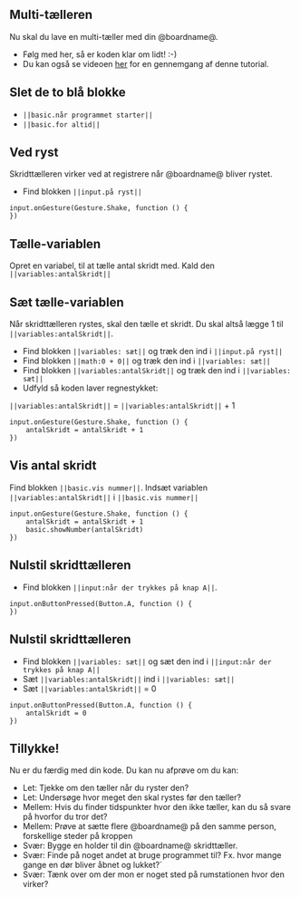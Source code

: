## Multi-tælleren
Nu skal du lave en multi-tæller med din @boardname@. 
* Følg med her, så er koden klar om lidt! :-) 
* Du kan også se videoen [her](http://example.com "testvideoen") for en gennemgang af denne tutorial.

## Slet de to blå blokke
* `||basic.når programmet starter||` 
* `||basic.for altid||`

## Ved ryst
Skridttælleren virker ved at registrere når @boardname@ bliver rystet. 
* Find blokken `||input.på ryst||`  

```blocks
input.onGesture(Gesture.Shake, function () {
})
``` 

## Tælle-variablen
Opret en variabel, til at tælle antal skridt med. Kald den `||variables:antalSkridt||`

## Sæt tælle-variablen
Når skridttælleren rystes, skal den tælle et skridt. Du skal altså lægge 1 til `||variables:antalSkridt||`. 
* Find blokken `||variables: sæt||` og træk den ind i  `||input.på ryst||`    
* Find blokken `||math:0 + 0||` og træk den ind i `||variables: sæt||` 
* Find blokken `||variables:antalSkridt||` og træk den ind i `||variables: sæt||`
* Udfyld så koden laver regnestykket: 

`||variables:antalSkridt||` = `||variables:antalSkridt||` + 1
 
```blocks
input.onGesture(Gesture.Shake, function () {
    antalSkridt = antalSkridt + 1
})
```

## Vis antal skridt
Find blokken `||basic.vis nummer||`. Indsæt variablen `||variables:antalSkridt||` i `||basic.vis nummer||`

```blocks
input.onGesture(Gesture.Shake, function () {
    antalSkridt = antalSkridt + 1
    basic.showNumber(antalSkridt)
})
```

## Nulstil skridttælleren
* Find blokken `||input:når der trykkes på knap A||`. 

```blocks
input.onButtonPressed(Button.A, function () {
})
```

## Nulstil skridttælleren
* Find blokken `||variables: sæt||` og sæt den ind i `||input:når der trykkes på knap A||`
* Sæt `||variables:antalSkridt||` ind i `||variables: sæt||`  
* Sæt `||variables:antalSkridt||` = 0

```blocks
input.onButtonPressed(Button.A, function () {
    antalSkridt = 0
})
```

## Tillykke!
Nu er du færdig med din kode. Du kan nu afprøve om du kan: 
* Let: Tjekke om den tæller når du ryster den?
* Let: Undersøge hvor meget den skal rystes før den tæller?
* Mellem: Hvis du finder tidspunkter hvor den ikke tæller, kan du så svare på hvorfor du tror det? 
* Mellem: Prøve at sætte flere @boardname@ på den samme person, forskellige steder på kroppen
* Svær: Bygge en holder til din @boardname@ skridttæller.
* Svær: Finde på noget andet at bruge programmet til? Fx. hvor mange gange en dør bliver åbnet og lukket?`
* Svær: Tænk over om der mon er noget sted på rumstationen hvor den virker?